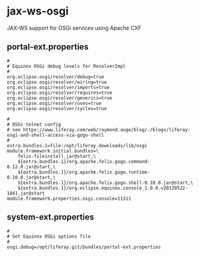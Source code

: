 jax-ws-osgi
===========

JAX-WS support for OSGi services using Apache CXF




portal-ext.properties
---------------------
```
#
# Equinox OSGi debug levels for ResolverImpl
#
org.eclipse.osgi/resolver/debug=true
org.eclipse.osgi/resolver/wiring=true
org.eclipse.osgi/resolver/imports=true
org.eclipse.osgi/resolver/requires=true
org.eclipse.osgi/resolver/generics=true
org.eclipse.osgi/resolver/uses=true
org.eclipse.osgi/resolver/cycles=true

#
# OSGi telnet config
# see https://www.liferay.com/web/raymond.auge/blog/-/blogs/liferay-osgi-and-shell-access-via-gogo-shell
#
extra.bundles.1=file:/opt/liferay.downloads/lib/osgi
module.framework.initial.bundles=\
    felix-fileinstall.jar@start,\
    ${extra.bundles.1}/org.apache.felix.gogo.command-0.12.0.jar@start,\
    ${extra.bundles.1}/org.apache.felix.gogo.runtime-0.10.0.jar@start,\
    ${extra.bundles.1}/org.apache.felix.gogo.shell-0.10.0.jar@start,\
    ${extra.bundles.1}/org.eclipse.equinox.console_1.0.0.v20120522-1841.jar@start
module.framework.properties.osgi.console=11311
```

system-ext.properties
---------------------
```
#
# Set Equinox OSGi options file
#
osgi.debug=/opt/liferay.git/bundles/portal-ext.properties
```
